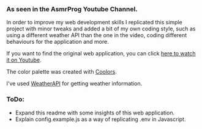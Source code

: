### As seen in the AsmrProg Youtube Channel.

In order to improve my web development skills I replicated this simple project with minor tweaks and added a bit of my own coding style, such as using a different weather API than the one in the video, coding different behaviours for the application and more.

If you want to find the original web application, you can click [here to watch it on Youtube](https://www.youtube.com/watch?v=qC_DtdhH-J4).

The color palette was created with [Coolors](https://coolors.co/).

I've used [WeatherAPI](https://www.weatherapi.com/) for getting weather information.

### ToDo:
- Expand this readme with some insights of this web application.
- Explain config.example.js as a way of replicating .env in Javascript.